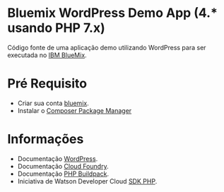# Bluemix WordPress Demo App (4.* usando PHP 7.x)
Código fonte de uma aplicação demo utilizando WordPress para ser executada no [IBM BlueMix](https://www.bluemix.net).

# Pré Requisito
* Criar sua conta [bluemix](https://bluemix.net).
* Instalar o [Composer Package Manager](https://getcomposer.org)

# Informações
* Documentação [WordPress](https://wordpress.org/).
* Documentação [Cloud Foundry](http://docs.cloudfoundry.org/).
* Documentação [PHP Buildpack](http://docs.cloudfoundry.org/buildpacks/php/index.html).
* Iniciativa de Watson Developer Cloud [SDK PHP](https://github.com/CognitiveBuild/WatsonPHPSDK).